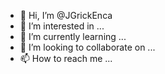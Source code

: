 - 👋 Hi, I’m @JGrickEnca
- 👀 I’m interested in ...
- 🌱 I’m currently learning ...
- 💞️ I’m looking to collaborate on ...
- 📫 How to reach me ...

<!---
JGrickEnca/JGrickEnca is a ✨ special ✨ repository because its `README.md` (this file) appears on your GitHub profile.
You can click the Preview link to take a look at your changes.
--->

